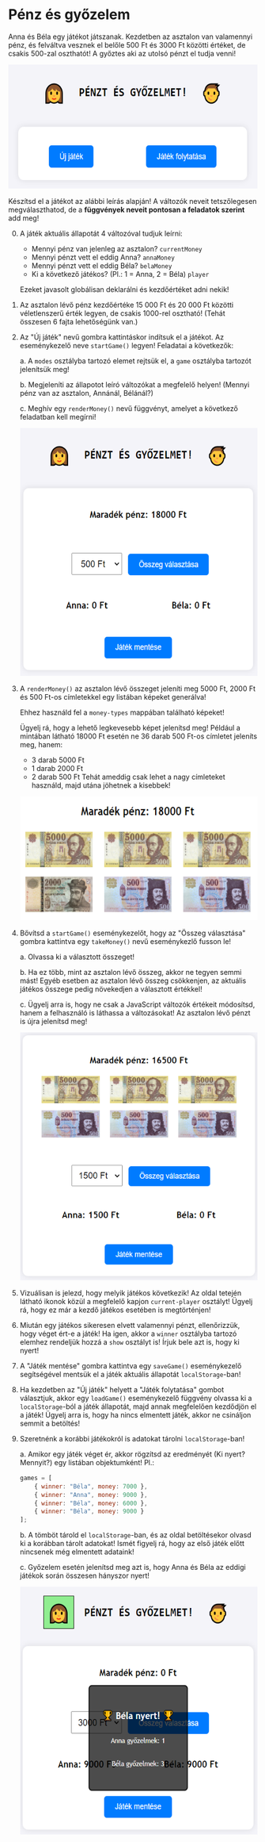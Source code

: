 # Pénz és győzelem

Anna és Béla egy játékot játszanak. Kezdetben az asztalon van valamennyi pénz, és felváltva vesznek el belőle 500 Ft és 3000 Ft közötti értéket, de csakis 500-zal oszthatót! A győztes aki  az utolsó pénzt el tudja venni!

<p align="center">
    <img src="./sample/start.png" height="250">
</p>

Készítsd el a játékot az alábbi leírás alapján! A változók neveit tetszőlegesen megválaszthatod, de a **függvények neveit pontosan a feladatok szerint** add meg!

0. A játék aktuális állapotát 4 változóval tudjuk leírni:

    - Mennyi pénz van jelenleg az asztalon? `currentMoney`
    - Mennyi pénzt vett el eddig Anna? `annaMoney`
    - Mennyi pénzt vett el eddig Béla? `belaMoney`
    - Ki a következő játékos? (Pl.: 1 = Anna, 2 = Béla) `player`

    Ezeket javasolt globálisan deklarálni és kezdőértéket adni nekik!

1. Az asztalon lévő pénz kezdőértéke 15 000 Ft és 20 000 Ft közötti véletlenszerű érték legyen, de csakis 1000-rel osztható! (Tehát összesen 6 fajta lehetőségünk van.)

2. Az "Új játék" nevű gombra kattintáskor indítsuk el a játékot. Az eseménykezelő neve `startGame()` legyen! Feladatai a következők:

    a. A `modes` osztályba tartozó elemet rejtsük el, a `game` osztályba tartozót jelenítsük meg!

    b. Megjeleníti az állapotot leíró változókat a megfelelő helyen! (Mennyi pénz van az asztalon, Annánál, Bélánál?)

    c. Meghív egy `renderMoney()` nevű függvényt, amelyet a következő feladatban kell megírni!

    <p align="center">
    <img src="./sample/startGame.png" height="500">
    </p>

3. A `renderMoney()` az asztalon lévő összeget jeleníti meg 5000 Ft, 2000 Ft és 500 Ft-os címletekkel egy listában képeket generálva!

    Ehhez használd fel a `money-types` mappában található képeket!

    Ügyelj rá, hogy a lehető legkevesebb képet jelenítsd meg! Például a mintában látható 18000 Ft esetén ne 36 darab 500 Ft-os címletet jeleníts meg, hanem:
    - 3 darab 5000 Ft
    - 1 darab 2000 Ft
    - 2 darab 500 Ft
    Tehát ameddig csak lehet a nagy címleteket használd, majd utána jöhetnek a kisebbek!

    <p align="center">
    <img src="./sample/renderMoney.png" height="250">
    </p>

4. Bővítsd a `startGame()` eseménykezelőt, hogy az "Összeg választása" gombra kattintva egy `takeMoney()` nevű eseménykezlő fusson le!

    a. Olvassa ki a választott összeget!

    b. Ha ez több, mint az asztalon lévő összeg, akkor ne tegyen semmi mást! Egyéb esetben az asztalon lévő összeg csökkenjen, az aktuális játékos összege pedig növekedjen a választott értékkel!

    c. Ügyelj arra is, hogy ne csak a JavaScript változók értékeit módosítsd, hanem a felhasználó is láthassa a változásokat! Az asztalon lévő pénzt is újra jelenítsd meg!

    <p align="center">
    <img src="./sample/takeMoney.png" height="500">
    </p>

5. Vizuálisan is jelezd, hogy melyik játékos következik! Az oldal tetején látható ikonok közül a megfelelő kapjon `current-player` osztályt! Ügyelj rá, hogy ez már a kezdő játékos esetében is megtörténjen!

6. Miután egy játékos sikeresen elvett valamennyi pénzt, ellenőrizzük, hogy véget ért-e a játék! Ha igen, akkor a `winner` osztályba tartozó elemhez rendeljük hozzá a `show` osztályt is! Írjuk bele azt is, hogy ki nyert!

7. A "Játék mentése" gombra kattintva egy `saveGame()` eseménykezelő segítségével mentsük el a játék aktuális állapotát `localStorage`-ban!

8. Ha kezdetben az "Új játék" helyett a "Játék folytatása" gombot választjuk, akkor egy `loadGame()` eseménykezelő függvény olvassa ki a `localStorage`-ból a játék állapotát, majd annak megfelelően kezdődjön el a játék! Ügyelj arra is, hogy ha nincs elmentett játék, akkor ne csináljon semmit a betöltés!

9. Szeretnénk a korábbi játékokról is adatokat tárolni `localStorage`-ban!

    a. Amikor egy játék véget ér, akkor rögzítsd az eredményét (Ki nyert? Mennyit?) egy listában objektumként! Pl.:
    ``` js
    games = [
        { winner: "Béla", money: 7000 },
        { winner: "Anna", money: 9000 },
        { winner: "Béla", money: 6000 },
        { winner: "Béla", money: 9000 }
    ];
    ```

    b. A tömböt tárold el `localStorage`-ban, és az oldal betöltésekor olvasd ki a korábban tárolt adatokat! Ismét figyelj rá, hogy az első játék előtt nincsenek még elmentett adataink!

    c. Győzelem esetén jelenítsd meg azt is, hogy Anna és Béla az eddigi játékok során összesen hányszor nyert!

    <p align="center">
    <img src="./sample/winner.png" height="500">
    </p>
